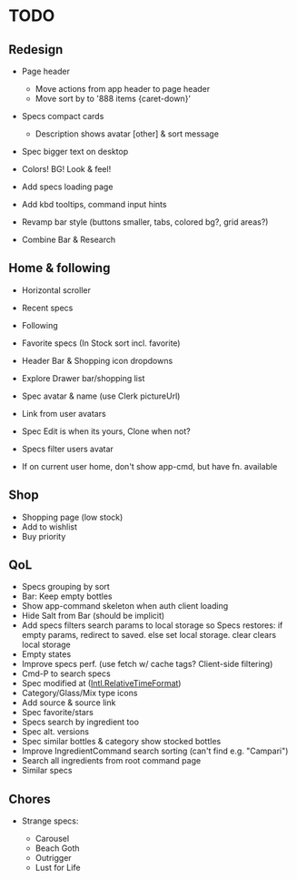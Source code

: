 # TODO

## Redesign

- Page header
  - Move actions from app header to page header
  - Move sort by to '888 items {caret-down}'

- Specs compact cards
  - Description shows avatar [other] & sort message
- Spec bigger text on desktop
- Colors! BG! Look & feel!
- Add specs loading page
- Add kbd tooltips, command input hints
- Revamp bar style (buttons smaller, tabs, colored bg?, grid areas?)
- Combine Bar & Research

## Home & following

- Horizontal scroller
- Recent specs
- Following
- Favorite specs (In Stock sort incl. favorite)

- Header Bar & Shopping icon dropdowns
- Explore Drawer bar/shopping list

- Spec avatar & name (use Clerk pictureUrl)
- Link from user avatars
- Spec Edit is when its yours, Clone when not?
- Specs filter users avatar
- If on current user home, don't show app-cmd, but have fn. available

## Shop

- Shopping page (low stock)
- Add to wishlist
- Buy priority

## QoL

- Specs grouping by sort
- Bar: Keep empty bottles
- Show app-command skeleton when auth client loading
- Hide Salt from Bar (should be implicit)
- Add specs filters search params to local storage so Specs restores: if empty params, redirect to saved. else set local storage. clear clears local storage
- Empty states
- Improve specs perf. (use fetch w/ cache tags? Client-side filtering)
- Cmd-P to search specs
- Spec modified at ([Intl.RelativeTimeFormat](https://stackoverflow.com/questions/61911591/react-intl-with-relativetime-formatting))
- Category/Glass/Mix type icons
- Add source & source link
- Spec favorite/stars
- Specs search by ingredient too
- Spec alt. versions
- Spec similar bottles & category show stocked bottles
- Improve IngredientCommand search sorting (can't find e.g. "Campari")
- Search all ingredients from root command page
- Similar specs

## Chores

- Strange specs:

  - Carousel
  - Beach Goth
  - Outrigger
  - Lust for Life
